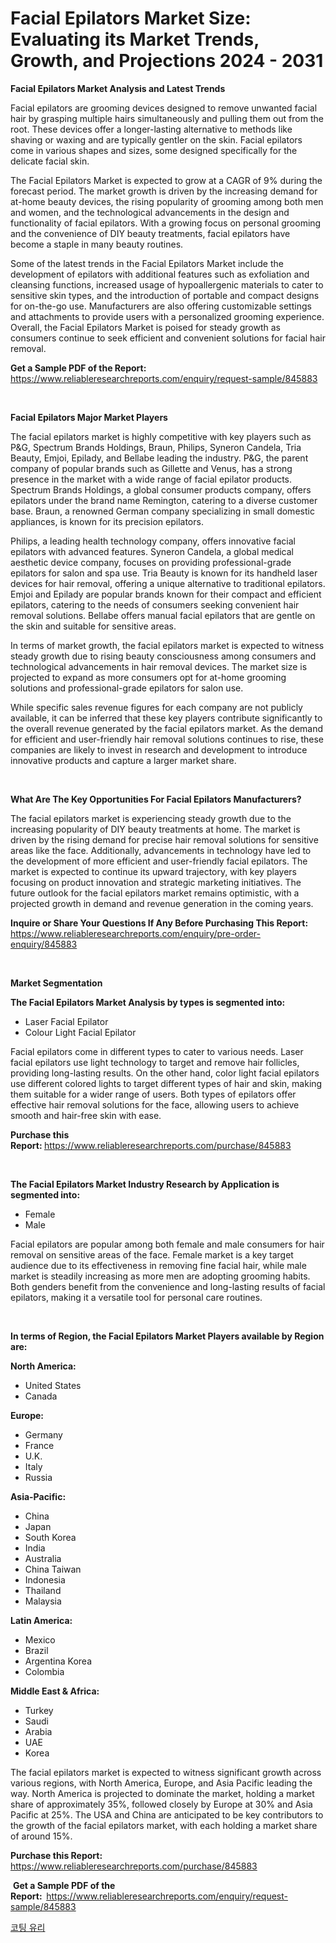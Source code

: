 <p><h1>Facial Epilators Market Size: Evaluating its Market Trends, Growth, and Projections 2024 - 2031</h1></p><p><strong>Facial Epilators Market Analysis and Latest Trends</strong></p>
<p><p>Facial epilators are grooming devices designed to remove unwanted facial hair by grasping multiple hairs simultaneously and pulling them out from the root. These devices offer a longer-lasting alternative to methods like shaving or waxing and are typically gentler on the skin. Facial epilators come in various shapes and sizes, some designed specifically for the delicate facial skin.</p><p>The Facial Epilators Market is expected to grow at a CAGR of 9% during the forecast period. The market growth is driven by the increasing demand for at-home beauty devices, the rising popularity of grooming among both men and women, and the technological advancements in the design and functionality of facial epilators. With a growing focus on personal grooming and the convenience of DIY beauty treatments, facial epilators have become a staple in many beauty routines.</p><p>Some of the latest trends in the Facial Epilators Market include the development of epilators with additional features such as exfoliation and cleansing functions, increased usage of hypoallergenic materials to cater to sensitive skin types, and the introduction of portable and compact designs for on-the-go use. Manufacturers are also offering customizable settings and attachments to provide users with a personalized grooming experience. Overall, the Facial Epilators Market is poised for steady growth as consumers continue to seek efficient and convenient solutions for facial hair removal.</p></p>
<p><strong>Get a Sample PDF of the Report:&nbsp;</strong> <a href="https://www.reliableresearchreports.com/enquiry/request-sample/845883">https://www.reliableresearchreports.com/enquiry/request-sample/845883</a></p>
<p>&nbsp;</p>
<p><strong>Facial Epilators Major Market Players</strong></p>
<p><p>The facial epilators market is highly competitive with key players such as P&G, Spectrum Brands Holdings, Braun, Philips, Syneron Candela, Tria Beauty, Emjoi, Epilady, and Bellabe leading the industry. P&G, the parent company of popular brands such as Gillette and Venus, has a strong presence in the market with a wide range of facial epilator products. Spectrum Brands Holdings, a global consumer products company, offers epilators under the brand name Remington, catering to a diverse customer base. Braun, a renowned German company specializing in small domestic appliances, is known for its precision epilators.</p><p>Philips, a leading health technology company, offers innovative facial epilators with advanced features. Syneron Candela, a global medical aesthetic device company, focuses on providing professional-grade epilators for salon and spa use. Tria Beauty is known for its handheld laser devices for hair removal, offering a unique alternative to traditional epilators. Emjoi and Epilady are popular brands known for their compact and efficient epilators, catering to the needs of consumers seeking convenient hair removal solutions. Bellabe offers manual facial epilators that are gentle on the skin and suitable for sensitive areas.</p><p>In terms of market growth, the facial epilators market is expected to witness steady growth due to rising beauty consciousness among consumers and technological advancements in hair removal devices. The market size is projected to expand as more consumers opt for at-home grooming solutions and professional-grade epilators for salon use.</p><p>While specific sales revenue figures for each company are not publicly available, it can be inferred that these key players contribute significantly to the overall revenue generated by the facial epilators market. As the demand for efficient and user-friendly hair removal solutions continues to rise, these companies are likely to invest in research and development to introduce innovative products and capture a larger market share.</p></p>
<p>&nbsp;</p>
<p><strong>What Are The Key Opportunities For Facial Epilators Manufacturers?</strong></p>
<p><p>The facial epilators market is experiencing steady growth due to the increasing popularity of DIY beauty treatments at home. The market is driven by the rising demand for precise hair removal solutions for sensitive areas like the face. Additionally, advancements in technology have led to the development of more efficient and user-friendly facial epilators. The market is expected to continue its upward trajectory, with key players focusing on product innovation and strategic marketing initiatives. The future outlook for the facial epilators market remains optimistic, with a projected growth in demand and revenue generation in the coming years.</p></p>
<p><strong>Inquire or Share Your Questions If Any Before Purchasing This Report:</strong> <a href="https://www.reliableresearchreports.com/enquiry/pre-order-enquiry/845883">https://www.reliableresearchreports.com/enquiry/pre-order-enquiry/845883</a></p>
<p>&nbsp;</p>
<p><strong>Market Segmentation</strong></p>
<p><strong>The Facial Epilators Market Analysis by types is segmented into:</strong></p>
<p><ul><li>Laser Facial Epilator</li><li>Colour Light Facial Epilator</li></ul></p>
<p><p>Facial epilators come in different types to cater to various needs. Laser facial epilators use light technology to target and remove hair follicles, providing long-lasting results. On the other hand, color light facial epilators use different colored lights to target different types of hair and skin, making them suitable for a wider range of users. Both types of epilators offer effective hair removal solutions for the face, allowing users to achieve smooth and hair-free skin with ease.</p></p>
<p><strong>Purchase this Report:&nbsp;</strong><a href="https://www.reliableresearchreports.com/purchase/845883">https://www.reliableresearchreports.com/purchase/845883</a></p>
<p>&nbsp;</p>
<p><strong>The Facial Epilators Market Industry Research by Application is segmented into:</strong></p>
<p><ul><li>Female</li><li>Male</li></ul></p>
<p><p>Facial epilators are popular among both female and male consumers for hair removal on sensitive areas of the face. Female market is a key target audience due to its effectiveness in removing fine facial hair, while male market is steadily increasing as more men are adopting grooming habits. Both genders benefit from the convenience and long-lasting results of facial epilators, making it a versatile tool for personal care routines.</p></p>
<p>&nbsp;</p>
<p><strong>In terms of Region, the Facial Epilators Market Players available by Region are:</strong></p>
<p>
    <p> <strong> North America: </strong>
        <ul>
            <li>United States</li>
            <li>Canada</li>
        </ul>
        </p> 
    <p> <strong> Europe: </strong>
        <ul>
            <li>Germany</li>
            <li>France</li>
            <li>U.K.</li>
            <li>Italy</li>
            <li>Russia</li>
        </ul>
        </p> 
    <p> <strong> Asia-Pacific: </strong>
        <ul>
            <li>China</li>
            <li>Japan</li>
            <li>South Korea</li>
            <li>India</li>
            <li>Australia</li>
            <li>China Taiwan</li>
            <li>Indonesia</li>
            <li>Thailand</li>
            <li>Malaysia</li>
        </ul>
        </p> 
    <p> <strong> Latin America: </strong>
        <ul>
            <li>Mexico</li>
            <li>Brazil</li>
            <li>Argentina Korea</li>
            <li>Colombia</li>
        </ul>
        </p> 
    <p> <strong> Middle East & Africa: </strong>
        <ul>
            <li>Turkey</li>
            <li>Saudi</li>
            <li>Arabia</li>
            <li>UAE</li>
            <li>Korea</li>
        </ul>
    </p>
    </p>
<p><p>The facial epilators market is expected to witness significant growth across various regions, with North America, Europe, and Asia Pacific leading the way. North America is projected to dominate the market, holding a market share of approximately 35%, followed closely by Europe at 30% and Asia Pacific at 25%. The USA and China are anticipated to be key contributors to the growth of the facial epilators market, with each holding a market share of around 15%.</p></p>
<p><strong>Purchase this Report: </strong><a href="https://www.reliableresearchreports.com/purchase/845883">https://www.reliableresearchreports.com/purchase/845883</a></p>
<p>&nbsp;<strong>Get a Sample PDF of the Report:&nbsp;&nbsp;</strong><a href="https://www.reliableresearchreports.com/enquiry/request-sample/845883">https://www.reliableresearchreports.com/enquiry/request-sample/845883</a></p>
<p><strong></strong></p>
<p><p><a href="https://github.com/laholand/Market-Research-Report-List-3/blob/main/19875544341.md">코팅 유리</a></p></p>